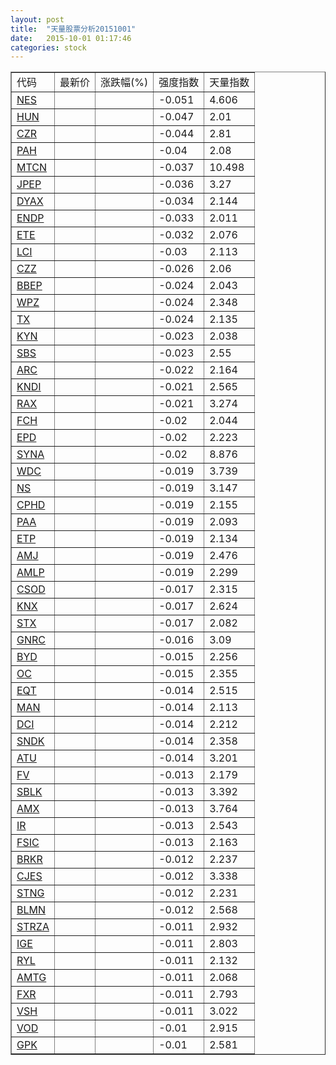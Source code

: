 ```yaml
---
layout: post
title:  "天量股票分析20151001"
date:   2015-10-01 01:17:46
categories: stock
---
```

<script type="text/javascript">
var stockList = []
stockList.push('gb_nes');
stockList.push('gb_hun');
stockList.push('gb_czr');
stockList.push('gb_pah');
stockList.push('gb_mtcn');
stockList.push('gb_jpep');
stockList.push('gb_dyax');
stockList.push('gb_endp');
stockList.push('gb_ete');
stockList.push('gb_lci');
stockList.push('gb_czz');
stockList.push('gb_bbep');
stockList.push('gb_wpz');
stockList.push('gb_tx');
stockList.push('gb_kyn');
stockList.push('gb_sbs');
stockList.push('gb_arc');
stockList.push('gb_kndi');
stockList.push('gb_rax');
stockList.push('gb_fch');
stockList.push('gb_epd');
stockList.push('gb_syna');
stockList.push('gb_wdc');
stockList.push('gb_ns');
stockList.push('gb_cphd');
stockList.push('gb_paa');
stockList.push('gb_etp');
stockList.push('gb_amj');
stockList.push('gb_amlp');
stockList.push('gb_csod');
stockList.push('gb_knx');
stockList.push('gb_stx');
stockList.push('gb_gnrc');
stockList.push('gb_byd');
stockList.push('gb_oc');
stockList.push('gb_eqt');
stockList.push('gb_man');
stockList.push('gb_dci');
stockList.push('gb_sndk');
stockList.push('gb_atu');
stockList.push('gb_fv');
stockList.push('gb_sblk');
stockList.push('gb_amx');
stockList.push('gb_ir');
stockList.push('gb_fsic');
stockList.push('gb_brkr');
stockList.push('gb_cjes');
stockList.push('gb_stng');
stockList.push('gb_blmn');
stockList.push('gb_strza');
stockList.push('gb_ige');
stockList.push('gb_ryl');
stockList.push('gb_amtg');
stockList.push('gb_fxr');
stockList.push('gb_vsh');
stockList.push('gb_vod');
stockList.push('gb_gpk');
</script>

<table border="1">
 <tr>
  <td>代码</td>
  <td>最新价</td>
  <td>涨跌幅(%)</td>
 <td>强度指数</td>
 <td>天量指数</td>
</tr>
  <tr id="nes"><td><a href="http://stock.finance.sina.com.cn/usstock/quotes/NES.html" target="_blank">NES</a></td><td></td><td></td><td>-0.051</td><td>4.606</td></tr>
  <tr id="hun"><td><a href="http://stock.finance.sina.com.cn/usstock/quotes/HUN.html" target="_blank">HUN</a></td><td></td><td></td><td>-0.047</td><td>2.01</td></tr>
  <tr id="czr"><td><a href="http://stock.finance.sina.com.cn/usstock/quotes/CZR.html" target="_blank">CZR</a></td><td></td><td></td><td>-0.044</td><td>2.81</td></tr>
  <tr id="pah"><td><a href="http://stock.finance.sina.com.cn/usstock/quotes/PAH.html" target="_blank">PAH</a></td><td></td><td></td><td>-0.04</td><td>2.08</td></tr>
  <tr id="mtcn"><td><a href="http://stock.finance.sina.com.cn/usstock/quotes/MTCN.html" target="_blank">MTCN</a></td><td></td><td></td><td>-0.037</td><td>10.498</td></tr>
  <tr id="jpep"><td><a href="http://stock.finance.sina.com.cn/usstock/quotes/JPEP.html" target="_blank">JPEP</a></td><td></td><td></td><td>-0.036</td><td>3.27</td></tr>
  <tr id="dyax"><td><a href="http://stock.finance.sina.com.cn/usstock/quotes/DYAX.html" target="_blank">DYAX</a></td><td></td><td></td><td>-0.034</td><td>2.144</td></tr>
  <tr id="endp"><td><a href="http://stock.finance.sina.com.cn/usstock/quotes/ENDP.html" target="_blank">ENDP</a></td><td></td><td></td><td>-0.033</td><td>2.011</td></tr>
  <tr id="ete"><td><a href="http://stock.finance.sina.com.cn/usstock/quotes/ETE.html" target="_blank">ETE</a></td><td></td><td></td><td>-0.032</td><td>2.076</td></tr>
  <tr id="lci"><td><a href="http://stock.finance.sina.com.cn/usstock/quotes/LCI.html" target="_blank">LCI</a></td><td></td><td></td><td>-0.03</td><td>2.113</td></tr>
  <tr id="czz"><td><a href="http://stock.finance.sina.com.cn/usstock/quotes/CZZ.html" target="_blank">CZZ</a></td><td></td><td></td><td>-0.026</td><td>2.06</td></tr>
  <tr id="bbep"><td><a href="http://stock.finance.sina.com.cn/usstock/quotes/BBEP.html" target="_blank">BBEP</a></td><td></td><td></td><td>-0.024</td><td>2.043</td></tr>
  <tr id="wpz"><td><a href="http://stock.finance.sina.com.cn/usstock/quotes/WPZ.html" target="_blank">WPZ</a></td><td></td><td></td><td>-0.024</td><td>2.348</td></tr>
  <tr id="tx"><td><a href="http://stock.finance.sina.com.cn/usstock/quotes/TX.html" target="_blank">TX</a></td><td></td><td></td><td>-0.024</td><td>2.135</td></tr>
  <tr id="kyn"><td><a href="http://stock.finance.sina.com.cn/usstock/quotes/KYN.html" target="_blank">KYN</a></td><td></td><td></td><td>-0.023</td><td>2.038</td></tr>
  <tr id="sbs"><td><a href="http://stock.finance.sina.com.cn/usstock/quotes/SBS.html" target="_blank">SBS</a></td><td></td><td></td><td>-0.023</td><td>2.55</td></tr>
  <tr id="arc"><td><a href="http://stock.finance.sina.com.cn/usstock/quotes/ARC.html" target="_blank">ARC</a></td><td></td><td></td><td>-0.022</td><td>2.164</td></tr>
  <tr id="kndi"><td><a href="http://stock.finance.sina.com.cn/usstock/quotes/KNDI.html" target="_blank">KNDI</a></td><td></td><td></td><td>-0.021</td><td>2.565</td></tr>
  <tr id="rax"><td><a href="http://stock.finance.sina.com.cn/usstock/quotes/RAX.html" target="_blank">RAX</a></td><td></td><td></td><td>-0.021</td><td>3.274</td></tr>
  <tr id="fch"><td><a href="http://stock.finance.sina.com.cn/usstock/quotes/FCH.html" target="_blank">FCH</a></td><td></td><td></td><td>-0.02</td><td>2.044</td></tr>
  <tr id="epd"><td><a href="http://stock.finance.sina.com.cn/usstock/quotes/EPD.html" target="_blank">EPD</a></td><td></td><td></td><td>-0.02</td><td>2.223</td></tr>
  <tr id="syna"><td><a href="http://stock.finance.sina.com.cn/usstock/quotes/SYNA.html" target="_blank">SYNA</a></td><td></td><td></td><td>-0.02</td><td>8.876</td></tr>
  <tr id="wdc"><td><a href="http://stock.finance.sina.com.cn/usstock/quotes/WDC.html" target="_blank">WDC</a></td><td></td><td></td><td>-0.019</td><td>3.739</td></tr>
  <tr id="ns"><td><a href="http://stock.finance.sina.com.cn/usstock/quotes/NS.html" target="_blank">NS</a></td><td></td><td></td><td>-0.019</td><td>3.147</td></tr>
  <tr id="cphd"><td><a href="http://stock.finance.sina.com.cn/usstock/quotes/CPHD.html" target="_blank">CPHD</a></td><td></td><td></td><td>-0.019</td><td>2.155</td></tr>
  <tr id="paa"><td><a href="http://stock.finance.sina.com.cn/usstock/quotes/PAA.html" target="_blank">PAA</a></td><td></td><td></td><td>-0.019</td><td>2.093</td></tr>
  <tr id="etp"><td><a href="http://stock.finance.sina.com.cn/usstock/quotes/ETP.html" target="_blank">ETP</a></td><td></td><td></td><td>-0.019</td><td>2.134</td></tr>
  <tr id="amj"><td><a href="http://stock.finance.sina.com.cn/usstock/quotes/AMJ.html" target="_blank">AMJ</a></td><td></td><td></td><td>-0.019</td><td>2.476</td></tr>
  <tr id="amlp"><td><a href="http://stock.finance.sina.com.cn/usstock/quotes/AMLP.html" target="_blank">AMLP</a></td><td></td><td></td><td>-0.019</td><td>2.299</td></tr>
  <tr id="csod"><td><a href="http://stock.finance.sina.com.cn/usstock/quotes/CSOD.html" target="_blank">CSOD</a></td><td></td><td></td><td>-0.017</td><td>2.315</td></tr>
  <tr id="knx"><td><a href="http://stock.finance.sina.com.cn/usstock/quotes/KNX.html" target="_blank">KNX</a></td><td></td><td></td><td>-0.017</td><td>2.624</td></tr>
  <tr id="stx"><td><a href="http://stock.finance.sina.com.cn/usstock/quotes/STX.html" target="_blank">STX</a></td><td></td><td></td><td>-0.017</td><td>2.082</td></tr>
  <tr id="gnrc"><td><a href="http://stock.finance.sina.com.cn/usstock/quotes/GNRC.html" target="_blank">GNRC</a></td><td></td><td></td><td>-0.016</td><td>3.09</td></tr>
  <tr id="byd"><td><a href="http://stock.finance.sina.com.cn/usstock/quotes/BYD.html" target="_blank">BYD</a></td><td></td><td></td><td>-0.015</td><td>2.256</td></tr>
  <tr id="oc"><td><a href="http://stock.finance.sina.com.cn/usstock/quotes/OC.html" target="_blank">OC</a></td><td></td><td></td><td>-0.015</td><td>2.355</td></tr>
  <tr id="eqt"><td><a href="http://stock.finance.sina.com.cn/usstock/quotes/EQT.html" target="_blank">EQT</a></td><td></td><td></td><td>-0.014</td><td>2.515</td></tr>
  <tr id="man"><td><a href="http://stock.finance.sina.com.cn/usstock/quotes/MAN.html" target="_blank">MAN</a></td><td></td><td></td><td>-0.014</td><td>2.113</td></tr>
  <tr id="dci"><td><a href="http://stock.finance.sina.com.cn/usstock/quotes/DCI.html" target="_blank">DCI</a></td><td></td><td></td><td>-0.014</td><td>2.212</td></tr>
  <tr id="sndk"><td><a href="http://stock.finance.sina.com.cn/usstock/quotes/SNDK.html" target="_blank">SNDK</a></td><td></td><td></td><td>-0.014</td><td>2.358</td></tr>
  <tr id="atu"><td><a href="http://stock.finance.sina.com.cn/usstock/quotes/ATU.html" target="_blank">ATU</a></td><td></td><td></td><td>-0.014</td><td>3.201</td></tr>
  <tr id="fv"><td><a href="http://stock.finance.sina.com.cn/usstock/quotes/FV.html" target="_blank">FV</a></td><td></td><td></td><td>-0.013</td><td>2.179</td></tr>
  <tr id="sblk"><td><a href="http://stock.finance.sina.com.cn/usstock/quotes/SBLK.html" target="_blank">SBLK</a></td><td></td><td></td><td>-0.013</td><td>3.392</td></tr>
  <tr id="amx"><td><a href="http://stock.finance.sina.com.cn/usstock/quotes/AMX.html" target="_blank">AMX</a></td><td></td><td></td><td>-0.013</td><td>3.764</td></tr>
  <tr id="ir"><td><a href="http://stock.finance.sina.com.cn/usstock/quotes/IR.html" target="_blank">IR</a></td><td></td><td></td><td>-0.013</td><td>2.543</td></tr>
  <tr id="fsic"><td><a href="http://stock.finance.sina.com.cn/usstock/quotes/FSIC.html" target="_blank">FSIC</a></td><td></td><td></td><td>-0.013</td><td>2.163</td></tr>
  <tr id="brkr"><td><a href="http://stock.finance.sina.com.cn/usstock/quotes/BRKR.html" target="_blank">BRKR</a></td><td></td><td></td><td>-0.012</td><td>2.237</td></tr>
  <tr id="cjes"><td><a href="http://stock.finance.sina.com.cn/usstock/quotes/CJES.html" target="_blank">CJES</a></td><td></td><td></td><td>-0.012</td><td>3.338</td></tr>
  <tr id="stng"><td><a href="http://stock.finance.sina.com.cn/usstock/quotes/STNG.html" target="_blank">STNG</a></td><td></td><td></td><td>-0.012</td><td>2.231</td></tr>
  <tr id="blmn"><td><a href="http://stock.finance.sina.com.cn/usstock/quotes/BLMN.html" target="_blank">BLMN</a></td><td></td><td></td><td>-0.012</td><td>2.568</td></tr>
  <tr id="strza"><td><a href="http://stock.finance.sina.com.cn/usstock/quotes/STRZA.html" target="_blank">STRZA</a></td><td></td><td></td><td>-0.011</td><td>2.932</td></tr>
  <tr id="ige"><td><a href="http://stock.finance.sina.com.cn/usstock/quotes/IGE.html" target="_blank">IGE</a></td><td></td><td></td><td>-0.011</td><td>2.803</td></tr>
  <tr id="ryl"><td><a href="http://stock.finance.sina.com.cn/usstock/quotes/RYL.html" target="_blank">RYL</a></td><td></td><td></td><td>-0.011</td><td>2.132</td></tr>
  <tr id="amtg"><td><a href="http://stock.finance.sina.com.cn/usstock/quotes/AMTG.html" target="_blank">AMTG</a></td><td></td><td></td><td>-0.011</td><td>2.068</td></tr>
  <tr id="fxr"><td><a href="http://stock.finance.sina.com.cn/usstock/quotes/FXR.html" target="_blank">FXR</a></td><td></td><td></td><td>-0.011</td><td>2.793</td></tr>
  <tr id="vsh"><td><a href="http://stock.finance.sina.com.cn/usstock/quotes/VSH.html" target="_blank">VSH</a></td><td></td><td></td><td>-0.011</td><td>3.022</td></tr>
  <tr id="vod"><td><a href="http://stock.finance.sina.com.cn/usstock/quotes/VOD.html" target="_blank">VOD</a></td><td></td><td></td><td>-0.01</td><td>2.915</td></tr>
  <tr id="gpk"><td><a href="http://stock.finance.sina.com.cn/usstock/quotes/GPK.html" target="_blank">GPK</a></td><td></td><td></td><td>-0.01</td><td>2.581</td></tr>
</table>
